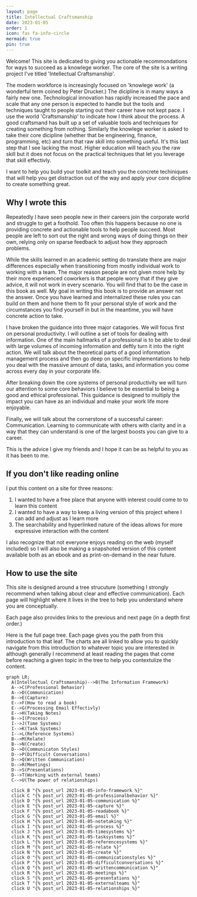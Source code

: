 ```yaml
---
layout: page
title: Intellectual Craftsmanship
date: 2023-01-05
order: 1
icon: fas fa-info-circle
mermaid: true
pin: true
---
```


Welcome! This site is dedicated to giving you actionable recommondations for ways to succeed as a knowlege worker. The core of the site is a writing project I've titled 'Intellectual Craftsmanship'.

The modern workforce is increasingly focused on 'knowlege work' (a wonderful term coined by Peter Drucker.) The dicipline is in many ways a fairly new one. Technological innovation has rapidly increased the pace and scale that any one person is expected to handle but the tools and techniques taught to people starting out their career have not kept pace. I use the world 'Craftsmanship' to indicate how I think about the process. A good craftsmand has built up a set of valuable tools and techniques for creating something from nothing. Similarly the knowlege worker is asked to take their core dicipline (whether that be engineering, finance, programming, etc) and turn that raw skill into something useful. It's this last step that I see lacking the most. Higher education will teach you the raw skill but it does not focus on the practical techniques that let you leverage that skill effectivly.

I want to help you build your toolkit and teach you the concrete techiniques that will help you get distraction out of the way and apply your core dicipline to create something great.

## Why I wrote this
Repeatedly I have seen people new in their careers join the corporate world and struggle to get a foothold. Too often this happens because no one is providing concrete and actionable tools to help people succeed. Most people are left to sort out the right and wrong ways of doing things on their own, relying only on sparse feedback to adjust how they approach problems.

While the skills learned in an academic setting do translate there are major differences especially when transitioning from mostly individual work to working with a team.
The major reason people are not given more help by their more experienced coworkers is that people worry that if they give advice, it will not work in every scenario. You will find that to be the case in this book as well. My goal in writing this book is to provide an answer not the answer. Once you have learned and internalized these rules you can build on them and hone them to fit your personal style of work and the circumstances you find yourself in but in the meantime, you will have concrete action to take.

I have broken the guidance into three major catagories. We will focus first on personal productivity. I will outline a set of tools for dealing with information. One of the main hallmarks of a professional is to be able to deal with large volumes of incoming information and deftly turn it into the right action. We will talk about the theoretical parts of a good information management process and then go deep on specific implementations to help you deal with the massive amount of data, tasks, and information you come across every day in your corporate life.

After breaking down the core systems of personal productivity we will turn our attention to some core behaviors I believe to be essential to being a good and ethical professional. This guidance is designed to multiply the impact you can have as an individual and make your work life more enjoyable.

Finally, we will talk about the cornerstone of a successful career: Communication. Learning to communicate with others with clarity and in a way that they can understand is one of the largest boosts you can give to a career.

This is the advice I give my friends and I hope it can be as helpful to you as it has been to me.

## If you don't like reading online
I put this content on a site for three reasons:

1. I wanted to have a free place that anyone with interest could come to to learn this content
2. I wanted to have a way to keep a living version of this project where I can add and adjust as I learn more
3. The searchability and hyperlinked nature of the ideas allows for more expressive interaction with the content

I also recognize that not everyone enjoys reading on the web (myself included) so I will also be making a snapshoted version of this content available both as an ebook and as print-on-demand in the near future.

## How to use the site
This site is designed around a tree strucuture (something I strongly recommend when talking about clear and effective communication). Each page will highlight where it lives in the tree to help you understand where you are conceptually.

Each page also provides links to the previous and next page (in a depth first order.)

Here is the full page tree. Each page gives you the path from this introduction to that leaf. The charts are all linked to allow you to quickly navigate from this introduction to whatever topic you are interested in although generally I recommend at least reading the pages that come before reaching a given topic in the tree to help you contextulize the content.

```mermaid
graph LR; 
  A(Intellectual Craftsmanship)-->B(The Information Framework)
  A-->C(Professional Behavior)
  A-->D(Communication)
  B-->E(Capture)
  E-->F(How to read a book)
  E-->G(Processing Email Effectivly)
  E-->H(Taking Notes)
  B-->I(Process)
  I-->J(Time Systems)
  I-->K(Task Systems)
  I-->L(Reference Systems)
  B-->M(Relate)  
  B-->N(Create)
  D-->O(Communicaton Styles)
  D-->P(Difficult Conversations)
  D-->Q(Written Communication)
  D-->R(Meetings)
  D-->S(Presentations)
  D-->T(Working with external teams)
  C-->U(The power of relationships)

  click B "{% post_url 2023-01-05-info-framework %}"
  click C "{% post_url 2023-01-05-professionalbehavior %}"
  click D "{% post_url 2023-01-05-communication %}"
  click E "{% post_url 2023-01-05-capture %}"
  click F "{% post_url 2023-01-05-readabook %}"
  click G "{% post_url 2023-01-05-email %}"
  click H "{% post_url 2023-01-05-notetaking %}"
  click I "{% post_url 2023-01-05-process %}"
  click J "{% post_url 2023-01-05-timesystems %}"
  click K "{% post_url 2023-01-05-tasksystems %}"
  click L "{% post_url 2023-01-05-referencesystems %}"
  click M "{% post_url 2023-01-05-relate %}"
  click N "{% post_url 2023-01-05-create %}"
  click O "{% post_url 2023-01-05-communicationstyles %}"
  click P "{% post_url 2023-01-05-difficultconversations %}"
  click Q "{% post_url 2023-01-05-writtencommunication %}"
  click R "{% post_url 2023-01-05-meetings %}"
  click S "{% post_url 2023-01-05-presentations %}"
  click T "{% post_url 2023-01-05-externalteams %}"
  click U "{% post_url 2023-01-05-relationships %}"
```
